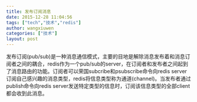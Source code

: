 ```yaml
---
title: 发布订阅消息
date: 2015-12-28 11:04:56
tags: ["tech","技术","redis"]
author: wangxiuwen
categories: ["技术"]
layout: post
---
```




发布订阅(pub/sub)是一种消息通信模式，主要的目地是解除消息发布着和消息订阅者之间的耦合，redis作为一个pub/sub的server，在订阅者和发布者之间起到了消息路由的功能。订阅者可以荣国subcribe和psubscribe命令向redis server 订阅自己感兴趣的消息类型，redis将信息类型称为通道(channel)。当发布者通过publish命令向redis server发送特定类型的信息时，订阅该信息类型的全部client都会收到此消息。
